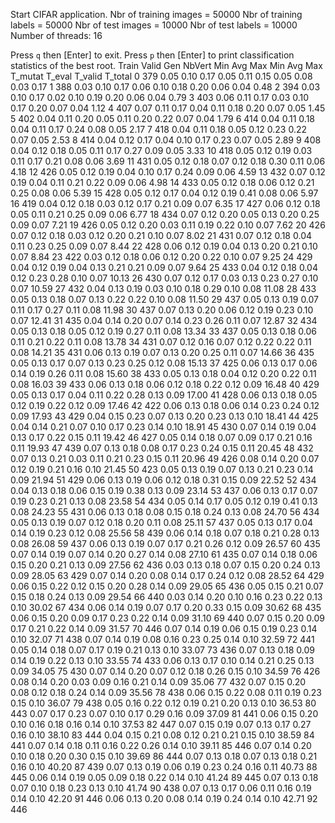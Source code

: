 Start CIFAR application.
Nbr of training images = 50000
Nbr of training labels = 50000
Nbr of test images = 10000
Nbr of test labels = 10000
Number of threads: 16

Press `q` then [Enter] to exit.
Press `p` then [Enter] to print classification statistics of the best root.
                      Train                      Valid
      Gen   NbVert      Min      Avg      Max      Min      Avg      Max  T_mutat   T_eval  T_valid  T_total
        0      379     0.05     0.10     0.17     0.05     0.11     0.15     0.05     0.08     0.03     0.17
        1      388     0.03     0.10     0.17     0.06     0.10     0.18     0.20     0.06     0.04     0.48
        2      394     0.03     0.10     0.17     0.02     0.10     0.19     0.20     0.06     0.04     0.79
        3      403     0.06     0.11     0.17     0.03     0.10     0.17     0.20     0.07     0.04     1.12
        4      407     0.07     0.11     0.17     0.04     0.11     0.18     0.20     0.07     0.05     1.45
        5      402     0.04     0.11     0.20     0.05     0.11     0.20     0.22     0.07     0.04     1.79
        6      414     0.04     0.11     0.18     0.04     0.11     0.17     0.24     0.08     0.05     2.17
        7      418     0.04     0.11     0.18     0.05     0.12     0.23     0.22     0.07     0.05     2.53
        8      414     0.04     0.12     0.17     0.04     0.10     0.17     0.23     0.07     0.05     2.89
        9      408     0.04     0.12     0.18     0.05     0.11     0.17     0.27     0.09     0.05     3.33
       10      418     0.05     0.12     0.19     0.03     0.11     0.17     0.21     0.08     0.06     3.69
       11      431     0.05     0.12     0.18     0.07     0.12     0.18     0.30     0.11     0.06     4.18
       12      426     0.05     0.12     0.19     0.04     0.10     0.17     0.24     0.09     0.06     4.59
       13      432     0.07     0.12     0.19     0.04     0.11     0.21     0.22     0.09     0.06     4.98
       14      433     0.05     0.12     0.18     0.06     0.12     0.21     0.25     0.08     0.06     5.39
       15      428     0.05     0.12     0.17     0.04     0.12     0.19     0.41     0.08     0.06     5.97
       16      419     0.04     0.12     0.18     0.03     0.12     0.17     0.21     0.09     0.07     6.35
       17      427     0.06     0.12     0.18     0.05     0.11     0.21     0.25     0.09     0.06     6.77
       18      434     0.07     0.12     0.20     0.05     0.13     0.20     0.25     0.09     0.07     7.21
       19      426     0.05     0.12     0.20     0.03     0.11     0.19     0.22     0.10     0.07     7.62
       20      426     0.07     0.12     0.18     0.03     0.12     0.20     0.21     0.10     0.07     8.02
       21      431     0.07     0.12     0.18     0.04     0.11     0.23     0.25     0.09     0.07     8.44
       22      428     0.06     0.12     0.19     0.04     0.13     0.20     0.21     0.10     0.07     8.84
       23      422     0.03     0.12     0.18     0.06     0.12     0.20     0.22     0.10     0.07     9.25
       24      429     0.04     0.12     0.19     0.04     0.13     0.21     0.21     0.09     0.07     9.64
       25      433     0.04     0.12     0.18     0.04     0.12     0.23     0.28     0.10     0.07    10.13
       26      430     0.07     0.12     0.17     0.03     0.13     0.23     0.27     0.10     0.07    10.59
       27      432     0.04     0.13     0.19     0.03     0.10     0.18     0.29     0.10     0.08    11.08
       28      433     0.05     0.13     0.18     0.07     0.13     0.22     0.22     0.10     0.08    11.50
       29      437     0.05     0.13     0.19     0.07     0.11     0.17     0.27     0.11     0.08    11.98
       30      437     0.07     0.13     0.20     0.06     0.12     0.19     0.23     0.10     0.07    12.41
       31      435     0.04     0.14     0.20     0.07     0.14     0.23     0.26     0.11     0.07    12.87
       32      434     0.05     0.13     0.18     0.05     0.12     0.19     0.27     0.11     0.08    13.34
       33      437     0.05     0.13     0.18     0.06     0.11     0.21     0.22     0.11     0.08    13.78
       34      431     0.07     0.12     0.16     0.07     0.12     0.22     0.22     0.11     0.08    14.21
       35      431     0.06     0.13     0.19     0.07     0.13     0.20     0.25     0.11     0.07    14.66
       36      435     0.05     0.13     0.17     0.07     0.13     0.23     0.25     0.12     0.08    15.13
       37      425     0.06     0.13     0.17     0.06     0.14     0.19     0.26     0.11     0.08    15.60
       38      433     0.05     0.13     0.18     0.04     0.12     0.20     0.22     0.11     0.08    16.03
       39      433     0.06     0.13     0.18     0.06     0.12     0.18     0.22     0.12     0.09    16.48
       40      429     0.05     0.13     0.17     0.04     0.11     0.22     0.28     0.13     0.09    17.00
       41      428     0.06     0.13     0.18     0.05     0.12     0.19     0.22     0.12     0.09    17.46
       42      422     0.06     0.13     0.18     0.06     0.14     0.23     0.24     0.12     0.09    17.93
       43      429     0.04     0.15     0.23     0.07     0.13     0.20     0.23     0.13     0.10    18.41
       44      425     0.04     0.14     0.21     0.07     0.10     0.17     0.23     0.14     0.10    18.91
       45      430     0.07     0.14     0.19     0.04     0.13     0.17     0.22     0.15     0.11    19.42
       46      427     0.05     0.14     0.18     0.07     0.09     0.17     0.21     0.16     0.11    19.93
       47      439     0.07     0.13     0.18     0.08     0.17     0.23     0.24     0.15     0.11    20.45
       48      432     0.07     0.13     0.21     0.03     0.11     0.21     0.23     0.15     0.11    20.96
       49      426     0.08     0.14     0.20     0.07     0.12     0.19     0.21     0.16     0.10    21.45
       50      423     0.05     0.13     0.19     0.07     0.13     0.21     0.23     0.14     0.09    21.94
       51      429     0.06     0.13     0.19     0.06     0.12     0.18     0.31     0.15     0.09    22.52
       52      434     0.04     0.13     0.18     0.06     0.15     0.19     0.38     0.13     0.09    23.14
       53      437     0.06     0.13     0.17     0.07     0.19     0.23     0.21     0.13     0.08    23.58
       54      434     0.05     0.14     0.17     0.05     0.12     0.19     0.41     0.13     0.08    24.23
       55      431     0.06     0.13     0.18     0.08     0.15     0.18     0.24     0.13     0.08    24.70
       56      434     0.05     0.13     0.19     0.07     0.12     0.18     0.20     0.11     0.08    25.11
       57      437     0.05     0.13     0.17     0.04     0.14     0.19     0.23     0.12     0.08    25.56
       58      439     0.06     0.14     0.18     0.07     0.18     0.21     0.28     0.13     0.08    26.08
       59      437     0.06     0.13     0.19     0.07     0.17     0.21     0.26     0.12     0.09    26.57
       60      435     0.07     0.14     0.19     0.07     0.14     0.20     0.27     0.14     0.08    27.10
       61      435     0.07     0.14     0.18     0.06     0.15     0.20     0.21     0.13     0.09    27.56
       62      436     0.03     0.13     0.18     0.07     0.15     0.20     0.24     0.13     0.09    28.05
       63      429     0.07     0.14     0.20     0.08     0.14     0.17     0.24     0.12     0.08    28.52
       64      429     0.06     0.15     0.22     0.12     0.15     0.20     0.28     0.14     0.09    29.05
       65      436     0.05     0.15     0.21     0.07     0.15     0.18     0.24     0.13     0.09    29.54
       66      440     0.03     0.14     0.20     0.10     0.16     0.23     0.22     0.13     0.10    30.02
       67      434     0.06     0.14     0.19     0.07     0.17     0.20     0.33     0.15     0.09    30.62
       68      435     0.06     0.15     0.20     0.09     0.17     0.23     0.22     0.14     0.09    31.10
       69      440     0.07     0.15     0.20     0.09     0.17     0.21     0.22     0.14     0.09    31.57
       70      446     0.07     0.14     0.19     0.06     0.15     0.19     0.23     0.14     0.10    32.07
       71      438     0.07     0.14     0.19     0.08     0.16     0.23     0.25     0.14     0.10    32.59
       72      441     0.05     0.14     0.18     0.07     0.17     0.19     0.21     0.13     0.10    33.07
       73      436     0.07     0.13     0.18     0.09     0.14     0.19     0.22     0.13     0.10    33.55
       74      433     0.06     0.13     0.17     0.10     0.14     0.21     0.25     0.13     0.09    34.05
       75      430     0.07     0.14     0.20     0.07     0.12     0.18     0.26     0.15     0.10    34.59
       76      426     0.08     0.14     0.20     0.03     0.09     0.16     0.21     0.14     0.09    35.06
       77      432     0.07     0.15     0.20     0.08     0.12     0.18     0.24     0.14     0.09    35.56
       78      438     0.06     0.15     0.22     0.08     0.11     0.19     0.23     0.15     0.10    36.07
       79      438     0.05     0.16     0.22     0.12     0.19     0.21     0.20     0.13     0.10    36.53
       80      443     0.07     0.17     0.23     0.07     0.10     0.17     0.29     0.16     0.09    37.09
       81      441     0.06     0.15     0.20     0.10     0.16     0.18     0.16     0.14     0.10    37.53
       82      447     0.07     0.15     0.19     0.07     0.13     0.17     0.27     0.16     0.10    38.10
       83      444     0.04     0.15     0.21     0.08     0.12     0.21     0.21     0.15     0.10    38.59
       84      441     0.07     0.14     0.18     0.11     0.16     0.22     0.26     0.14     0.10    39.11
       85      446     0.07     0.14     0.20     0.10     0.18     0.20     0.30     0.15     0.10    39.69
       86      444     0.07     0.13     0.18     0.07     0.13     0.18     0.21     0.16     0.10    40.20
       87      439     0.07     0.13     0.19     0.06     0.19     0.23     0.24     0.16     0.11    40.73
       88      445     0.06     0.14     0.19     0.05     0.09     0.18     0.22     0.14     0.10    41.24
       89      445     0.07     0.13     0.18     0.07     0.10     0.18     0.23     0.13     0.10    41.74
       90      438     0.07     0.13     0.17     0.06     0.11     0.16     0.19     0.14     0.10    42.20
       91      446     0.06     0.13     0.20     0.08     0.14     0.19     0.24     0.14     0.10    42.71
       92      446